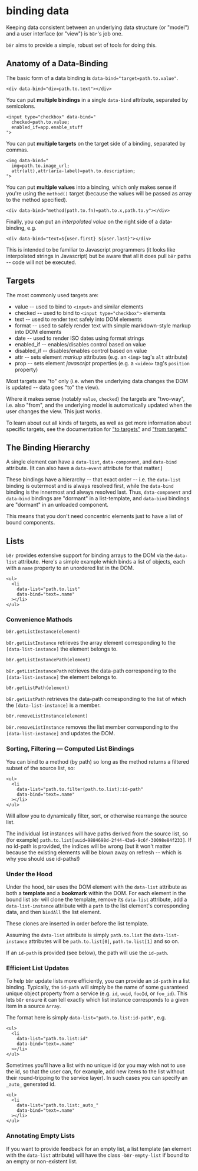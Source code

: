 # binding data

Keeping data consistent between an underlying data structure (or "model") and 
a user interface (or "view") is `b8r`'s job one.

`b8r` aims to provide a simple, robust set of tools for doing this.

## Anatomy of a Data-Binding

The basic form of a data binding is `data-bind="target=path.to.value"`.

```
<div data-bind="div=path.to.text"></div>
```

You can put **multiple bindings** in a single `data-bind` attribute, separated by semicolons.

```
<input type="checkbox" data-bind="
  checked=path.to.value;
  enabled_if=app.enable_stuff
">
```

You can put **multiple targets** on the target side of a binding, separated by commas.

```
<img data-bind="
  img=path.to.image_url;
  attr(alt),attr(aria-label)=path.to.description;
">
```

You can put **multiple values** into a binding, which only makes sense if you're using the `method()` target
(because the values will be passed as array to the method specified).

```
<div data-bind="method(path.to.fn)=path.to.x,path.to.y"></div>
```

Finally, you can put an *interpolated value* on the right side of a data-binding, e.g.

```
<div data-bind="text=${user.first} ${user.last}"></div>
```

This is intended to be familiar to Javascript programmers (it looks like interpolated strings in Javascript)
but be aware that all it does pull `b8r` paths -- code will not be executed.

## Targets

The most commonly used targets are:

- value -- used to bind to `<input>` and similar elements
- checked -- used to bind to `<input type="checkbox">` elements
- text -- used to render text safely into DOM elements
- format -- used to safely render text with simple markdown-style markup into DOM elements
- date -- used to render ISO dates using format strings
- enabled_if -- enables/disables control based on value
- disabled_if -- disables/enables control based on value
- attr -- sets element *markup* attributes (e.g. an `<img>` tag's `alt` attribute)
- prop -- sets element *javascript* properties (e.g. a `<video>` tag's `position` property)

Most targets are "to" only (i.e. when the underlying data changes the DOM is updated -- data goes "to" the view).

Where it makes sense (notably `value`, `checked`) the targets are "two-way", i.e. also "from", and the underlying
model is automatically updated when the user changes the view. This just works.

To learn about out all kinds of targets, as well as get more information about specific targets,
see the documentation for ["to targets"](#source=source/b8r.toTargets.js) 
and ["from targets"](#source=source/b8r.fromTargets.js)

## The Binding Hierarchy

A single element can have a `data-list`, `data-component`, and `data-bind` attribute. (It can also
have a `data-event` attribute for that matter.)

These bindings have a hierarchy -- that exact order -- i.e. the `data-list` binding is outermost
and is always resolved first, while the `data-bind` binding is the innermost and always resolved last.
Thus, `data-component` and `data-bind` bindings are "dormant" in a list-template, and `data-bind`
bindings are "dormant" in an unloaded component.

This means that you don't need concentric elements just to have a list of bound components.

## Lists

`b8r` provides extensive support for binding arrays to the DOM via the `data-list` attribute. Here's
a simple example which binds a list of objects, each with a `name` property to an unordered
list in the DOM.

    <ul>
      <li 
        data-list="path.to.list"
        data-bind="text=.name"
      ></li>
    </ul>

### Convenience Mathods

    b8r.getListInstance(element)

`b8r.getListInstance` retrieves the array element corresponding to the `[data-list-instance]`
the element belongs to.

    b8r.getListInstancePath(element)

`b8r.getListInstancePath` retrieves the data-path corresponding to the `[data-list-instance]`
the element belongs to.

    b8r.getListPath(element)

`b8r.getListPath` retrieves the data-path corresponding to the list of which the `[data-list-instance]`
is a member.

    b8r.removeListInstance(element)

`b8r.removeListInstance` removes the list member corresponding to the `[data-list-instance]`
and updates the DOM.

### Sorting, Filtering — Computed List Bindings

You can bind to a method (by path) so long as the method returns a filtered subset
of the source list, so:

    <ul>
      <li 
        data-list="path.to.filter(path.to.list):id-path"
        data-bind="text=.name"
      ></li>
    </ul>

Will allow you to dynamically filter, sort, or otherwise rearrange the source list.

The individual list instances will have paths derived from the source list, so
(for example) `path.to.list[uuid=9884698d-2f44-43a6-9c6f-30098e84f233]`. If no
id-path is provided, the indices will be wrong (but it won't matter because
the existing elements will be blown away on refresh -- which is why you should
use id-paths!)

### Under the Hood

Under the hood, `b8r` uses the DOM element with the `data-list` attribute as both a 
__template__ and a __bookmark__ within the DOM. For each element in the bound list
`b8r` will clone the template, remove its `data-list` attribute, add a `data-list-instance`
attribute with a `path` to the list element's corresponding data, and then `bindAll` the
list element.

These clones are inserted in order before the list template.

Assuming the `data-list` attribute is simply `path.to.list` the `data-list-instance`
attributes will be `path.to.list[0]`, `path.to.list[1]` and so on.

If an `id-path` is provided (see below), the path will use the `id-path`.

### Efficient List Updates

To help `b8r` update lists more efficiently, you can provide an `id-path` in a list binding.
Typically, the `id-path` will simply be the name of some guaranteed unique object property
from a service (e.g. `id`, `uuid`, `fooId`, or `foo_id`). This lets `b8r` ensure it can 
tell exactly which list instance corresponds to a given item in a source `Array`.

The format here is simply `data-list="path.to.list:id-path"`, e.g.

    <ul>
      <li 
        data-list="path.to.list:id"
        data-bind="text=.name"
      ></li>
    </ul>

Sometimes you'll have a list with no unique id (or you may wish not to use the id, so that
the user can, for example, add new items to the list without their round-tripping to the
service layer). In such cases you can specify an `_auto_` generated id.

    <ul>
      <li 
        data-list="path.to.list:_auto_"
        data-bind="text=.name"
      ></li>
    </ul>

### Annotating Empty Lists

If you want to provide feedback for an empty list, a list template (an element with the
`data-list` attribute) will have the class `-b8r-empty-list` if bound to an empty or
non-existent list.